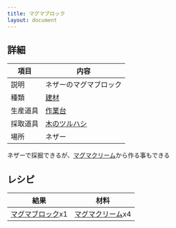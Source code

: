 ```yaml
---
title: マグマブロック
layout: document
---
```

## 詳細

|項目|内容|
|---|---|
|説明|ネザーのマグマブロック|
|種類|[建材](建材)|
|生産道具|[作業台](作業台)|
|採取道具|[木のツルハシ](木のツルハシ)|
|場所|ネザー|

ネザーで採掘できるが、[マグマクリーム](マグマクリーム)から作る事もできる

## レシピ

|結果|材料|
|---|---|
|[マグマブロック](マグマブロック)x1|[マグマクリーム](マグマクリーム)x4|

